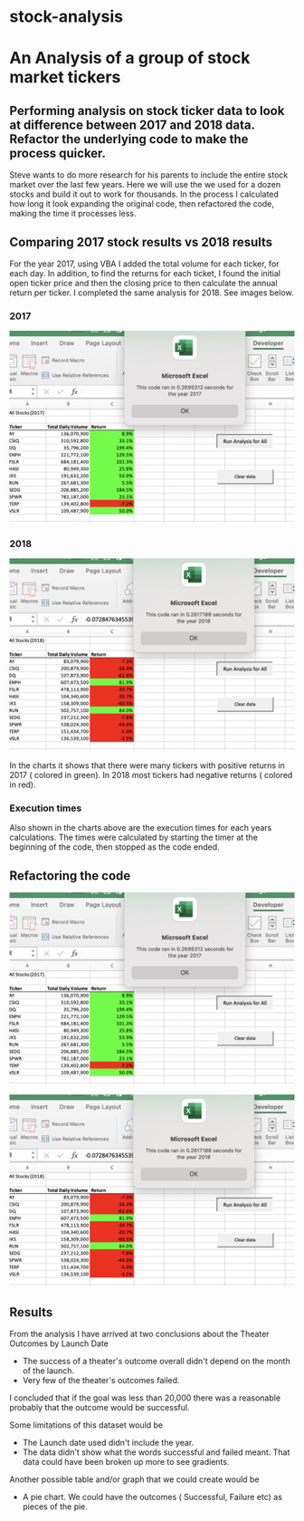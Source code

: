 # stock-analysis
# An Analysis of a group of stock market tickers
Performing analysis on stock ticker data to look at difference between 2017 and 2018 data. Refactor the underlying code to make the process quicker.
---

Steve wants to do more research for his parents to include the entire stock market over the last few years. Here we will use the we used for a dozen stocks and build it out to work for thousands.  In the process I calculated how long it look expanding the original code, then refactored the code, making the time it processes less.
## Comparing 2017 stock results vs 2018 results

For the year 2017, using VBA I added the total volume for each ticker, for each day. In addition, to find the returns for each ticket, I found the initial open ticker price and then the closing price to then calculate the annual return per ticker.  I completed the same analysis for 2018.  See images below.
### 2017
![Screen.Shot.2017](/Resources_VBA/Screen.Shot.2017.png)


### 2018
![Screen.Shot.2018](/Resources_VBA/Screen.Shot.2018.png)

In the charts it shows that there were many tickers with positive returns in 2017 ( colored in green).  In 2018 most tickers had negative returns ( colored in red).

### Execution times

Also shown in the charts above are the execution times for each years calculations.  The times were calculated by starting the timer at the beginning of the code, then stopped as the code ended.

## Refactoring the code

![Screen.Shot.2017](/Resources_VBA/Screen.Shot.2017.png)


 

![Screen.Shot.2018](/Resources_VBA/Screen.Shot.2018.png)

## Results

From the analysis I have arrived at two conclusions about the Theater Outcomes by Launch Date
   - The success of a theater's outcome overall didn't depend on the month of the launch.
   - Very few of the theater's outcomes failed.  

I concluded that if the goal was less than 20,000 there was a reasonable probably that the outcome would be successful.
  
Some limitations of this dataset would be
   - The Launch date used didn't include the year.
   - The data didn't show what the words successful and failed meant.  That data could have been broken up more to see gradients.

Another possible table and/or graph that we could create would be 
   -  A pie chart.  We could have the outcomes ( Successful, Failure etc) as pieces of the pie.
  






